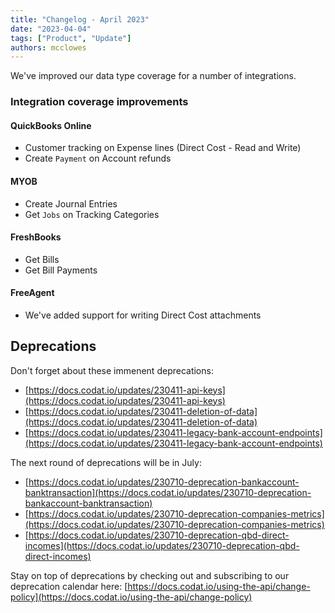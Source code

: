 ```yaml
---
title: "Changelog - April 2023"
date: "2023-04-04"
tags: ["Product", "Update"]
authors: mcclowes
---
```


We've improved our data type coverage for a number of integrations.

<!--truncate-->

### Integration coverage improvements

#### QuickBooks Online

- Customer tracking on Expense lines (Direct Cost - Read and Write)
- Create `Payment` on Account refunds

#### MYOB 

- Create Journal Entries
- Get `Jobs` on Tracking Categories

#### FreshBooks 

- Get Bills
- Get Bill Payments

#### FreeAgent

- We've added support for writing Direct Cost attachments

## Deprecations

Don't forget about these immenent deprecations:

- [https://docs.codat.io/updates/230411-api-keys](https://docs.codat.io/updates/230411-api-keys)
- [https://docs.codat.io/updates/230411-deletion-of-data](https://docs.codat.io/updates/230411-deletion-of-data)
- [https://docs.codat.io/updates/230411-legacy-bank-account-endpoints](https://docs.codat.io/updates/230411-legacy-bank-account-endpoints)

The next round of deprecations will be in July:

- [https://docs.codat.io/updates/230710-deprecation-bankaccount-banktransaction](https://docs.codat.io/updates/230710-deprecation-bankaccount-banktransaction)
- [https://docs.codat.io/updates/230710-deprecation-companies-metrics](https://docs.codat.io/updates/230710-deprecation-companies-metrics)
- [https://docs.codat.io/updates/230710-deprecation-qbd-direct-incomes](https://docs.codat.io/updates/230710-deprecation-qbd-direct-incomes)

Stay on top of deprecations by checking out and subscribing to our deprecation calendar here: [https://docs.codat.io/using-the-api/change-policy](https://docs.codat.io/using-the-api/change-policy)